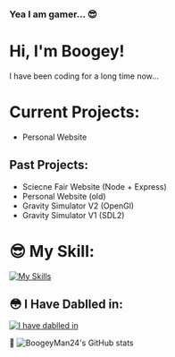 ### Yea I am gamer... 😎

<!--
**BoogeyMan24/BoogeyMan24** is a ✨ _special_ ✨ repository because its `README.md` (this file) appears on your GitHub profile.

Here are some ideas to get you started:

- 🔭 I’m currently working on ...
- 🌱 I’m currently learning ...
- 👯 I’m looking to collaborate on ...
- 🤔 I’m looking for help with ...
- 💬 Ask me about ...
- 📫 How to reach me: ...
- 😄 Pronouns: ...
- ⚡ Fun fact: ...
-->
# Hi, I'm Boogey!
I have been coding for a long time now...

# Current Projects:
- Personal Website


## Past Projects:
- Sciecne Fair Website (Node + Express)
- Personal Website (old)
- Gravity Simulator V2 (OpenGl)
- Gravity Simulator V1 (SDL2)



# 😎 My Skill:
[![My Skills](https://skillicons.dev/icons?i=cpp,html,css,js,ts,py,java,svelte,nodejs,npm,mongodb,discordjs,express,unity,git,github,idea,raspberrypi,vscode&perline=10)](https://skillicons.dev)
## 😳 I Have Dablled in:
[![I have dablled in](https://skillicons.dev/icons?i=rust,kotlin,mongodb,npm,raspberrypi,unity,vscode&perline=3)](https://skillicons.dev)

😬
![BoogeyMan24's GitHub stats](https://github-readme-stats.vercel.app/api?username=BoogeyMan24&show_icons=true&theme=tokyonight)
